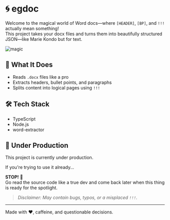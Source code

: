 # 🌀 egdoc

Welcome to the magical world of Word docs—where `[HEADER]`, `[BP]`, and `!!!` actually mean something!  
This project takes your docx files and turns them into beautifully structured JSON—like Marie Kondo but for text.

![magic](https://media.giphy.com/media/3o6MbaME1Lz4J6Zz5u/giphy.gif)

## 🚀 What It Does

- Reads `.docx` files like a pro
- Extracts headers, bullet points, and paragraphs
- Splits content into logical pages using `!!!`

## 🛠 Tech Stack

- TypeScript
- Node.js
- word-extractor

## 🚧 Under Production

This project is currently under production.

If you're trying to use it already...

**STOP!** 🛑  
Go read the source code like a true dev and come back later when this thing is ready for the spotlight.

> _Disclaimer: May contain bugs, typos, or a misplaced `!!!`._

---

Made with ❤️, caffeine, and questionable decisions.
